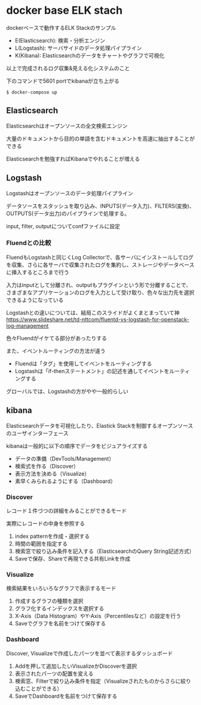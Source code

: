 # docker base ELK stach

dockerベースで動作するELK Stackのサンプル

- E(Elasticsearch): 検索・分析エンジン
- L(Logstash): サーバサイドのデータ処理パイプライン
- K(Kibana): Elasticsearchのデータをチャートやグラフで可視化

以上で完成されるログ収集&見える化システムのこと

下のコマンドで5601 portでkibanaが立ち上がる

```
$ docker-compose up
```

## Elasticsearch

Elasticsearchはオープンソースの全文検索エンジン

大量のドキュメントから目的の単語を含むドキュメントを高速に抽出することができる

Elasticsearchを勉強すればKibanaでやれることが増える

## Logstash

Logstashはオープンソースのデータ処理パイプライン

データソースをスタッシュを取り込み、INPUTS(データ入力)、FILTERS(変換)、OUTPUTS(データ出力)のパイプラインで処理する。

input, filter, outputについてconfファイルに設定

### Fluendとの比較

FluendもLogstashと同じくLog Collectorで、各サーバにインストールしてログを収集、さらに各サーバで収集されたログを集約し、ストレージやデータベースに挿入するところまで行う

入力はinputとして分離され、outputもプラグインという形で分離することで、さまざまなアプリケーションのログを入力として受け取り、色々な出力先を選択できるようになっている

Logstashとの違いについては、結局このスライドがよくまとまっていて神
https://www.slideshare.net/td-nttcom/fluentd-vs-logstash-for-openstack-log-management

色々Fluendがイケてる部分があったりする

また、イベントルーティングの方法が違う

- Fluendは「タグ」を使用してイベントをルーティングする
- Logstashは「if-thenステートメント」の記述を通してイベントをルーティングする

グローバルでは、Logstashの方がやや一般的らしい

## kibana

Elasticsearchデータを可視化したり、Elastick Stackを制御するオープンソースのユーザインターフェース


kibanaは一般的に以下の順序でデータをビジュアライズする

- データの準備（DevTools/Management）
- 検索式を作る（Discover）
- 表示方法を決める（Visualize）
- 素早くみられるようにする（Dashboard）

### Discover

レコード１件づつの詳細をみることができるモード

実際にレコードの中身を参照する
1. index patternを作成・選択する
2. 時間の範囲を指定する
3. 検索窓で絞り込み条件を記入する（ElasticsearchのQuery String記述方式）
4. Saveで保存、Shareで再現できる共有Linkを作成

### Visualize

検索結果をいろいろなグラフで表示するモード

1. 作成するグラフの種類を選択
2. グラフ化するインデックスを選択する
3. X-Axis（Data Histogram）やY-Axis（Percentilesなど）の設定を行う
4. Saveでグラフを名前をつけて保存する

### Dashboard

Discover, Visualizeで作成したパーツを並べて表示するダッシュボード

1. Addを押して追加したいVisualizeかDiscoverを選択
2. 表示されたパーツの配置を変える
3. 検索窓、Filterで絞り込み条件を指定（Visualizeされたものからさらに絞り込むことができる）
4. SaveでDashboardを名前をつけて保存する



